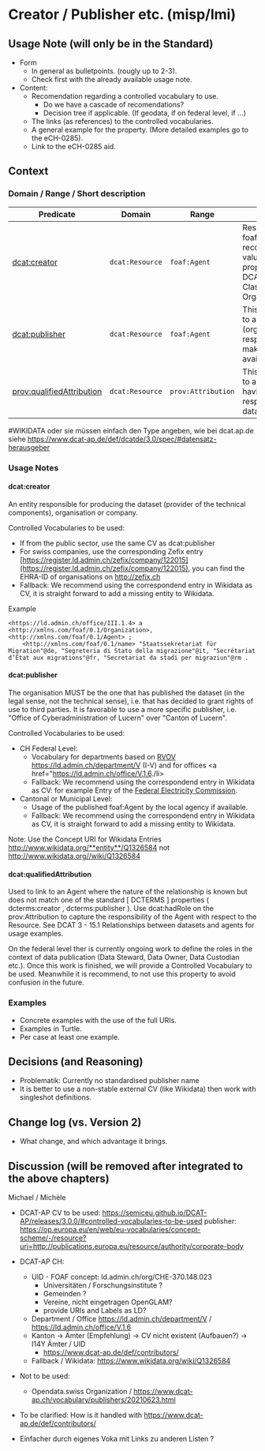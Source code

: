 # Creator / Publisher etc. (misp/lmi)

## Usage Note (will only be in the Standard)
* Form
  * In general as bulletpoints. (rougly up to 2-3).
  * Check first with the already available usage note.
* Content:
  * Recomendation regarding a controlled vocabulary to use.
    * Do we have a cascade of recomendations?
    * Decision tree if applicable. (If geodata, if on federal level, if ...)
  * The links (as references) to the controlled vocabularies.
  * A general example for the property. (More detailed examples go to the eCH-0285).
  * Link to the eCH-0285 aid.

## Context

### Domain / Range / Short description

| **Predicate**                                                                 | **Domain**         | **Range**           | **Description**                                              
|------------------------------------------------------------------------------|-------------------|---------------------|-------------------------------------------------------------|
| [dcat:creator](https://www.w3.org/TR/vocab-dcat-3/#Property:resource_creator) | `dcat:Resource`   | `foaf:Agent`        | Resources of type foaf:Agent are recommended as values for this property. See also DCAT 3 - 6.12 Class: Organization/Person. 
| [dcat:publisher](https://www.w3.org/TR/vocab-dcat-3/#Property:resource_publisher) | `dcat:Resource`   | `foaf:Agent`        | This property refers to an entity (organisation) responsible for making the Dataset available. | 
| [prov:qualifiedAttribution](https://www.w3.org/TR/vocab-dcat-3/#Property:resource_qualifiedAttribution) | `dcat:Resource`   | `prov:Attribution`  |This property refers to a link to an Agent having some form of responsibility for the dataset | 

#WIKIDATA oder sie müssen einfach den Type angeben, wie bei dcat.ap.de siehe https://www.dcat-ap.de/def/dcatde/3.0/spec/#datensatz-herausgeber


### Usage Notes

#### dcat:creator
An entity responsible for producing the dataset (provider of the technical components), organisation or company. 

Controlled Vocabularies to be used:
* If from the public sector, use the same CV as dcat:publisher
* For swiss companies, use the corresponding Zefix entry [https://register.ld.admin.ch/zefix/company/122015](https://register.ld.admin.ch/zefix/company/122015), you can find the EHRA-ID of organisations on http://zefix.ch
* Fallback: We recommend using the correspondend entry in Wikidata as CV, it is straight forward to add a missing entity to Wikidata.

Example
```
<https://ld.admin.ch/office/III.1.4> a <http://xmlns.com/foaf/0.1/Organization>, <http://xmlns.com/foaf/0.1/Agent> ;
	<http://xmlns.com/foaf/0.1/name> "Staatssekretariat für Migration"@de, "Segreteria di Stato della migrazione"@it, "Secrétariat d’Etat aux migrations"@fr, "Secretariat da stadi per migraziun"@rm .
```

#### dcat:publisher

The organisation MUST be the one that has published the dataset (in the legal sense, not the technical sense), i.e. that has decided to grant rights of use to third parties. It is favorable to use a more specific publisher, i.e. "Office of Cyberadministration of Lucern" over "Canton of Lucern".

Controlled Vocabularies to be used:
* CH Federal Level:
  * Vocabulary for departments based on [RVOV](https://www.fedlex.admin.ch/eli/cc/1999/170/de)  <a href="https://ld.admin.ch/department/V">https://ld.admin.ch/department/V</a> (I-V) and for offices <a href="https://ld.admin.ch/office/V.1.6</a>./li>
  * Fallback: We recommend using the correspondend entry in Wikidata as CV: for example Entry of the <a href="[https://www.wikidata.org/entity/Q1326584](http://www.wikidata.org/entity/Q1326584)">Federal Electricity Commission</a>.
* Cantonal or Municipal Level:
  * Usage of the published foaf:Agent by the local agency if available.
  * Fallback: We recommend using the correspondend entry in Wikidata as CV, it is straight forward to add a missing entity to Wikidata.
 
Note: Use the Concept URI for Wikidata Entries http://www.wikidata.org/**entity**/Q1326584 not http://www.wikidata.org//wiki/Q1326584

#### dcat:qualifiedAttribution
Used to link to an Agent where the nature of the relationship is known but does not match one of the standard [ DCTERMS ] properties ( dcterms:creator , dcterms:publisher ). Use dcat:hadRole on the prov:Attribution to capture the responsibility of the Agent with respect to the Resource. See DCAT 3 - 15.1 Relationships between datasets and agents for usage examples.

On the federal level ther is currently ongoing work to define the roles in the context of data publication (Data Steward, Data Owner, Data Custodian etc.). Once this work is finished, we will provide a Controlled Vocabulary to be used. Meanwhile it is recommend, to not use this property to avoid confusion in the future.

 
### Examples
* Concrete examples with the use of the full URIs.
* Examples in Turtle.
* Per case at least one example.

## Decisions (and Reasoning)

* Problematik: Currently no standardised publisher name
* It is better to use a non-stable external CV (like Wikidata) then work with singleshot definitions.


## Change log (vs. Version 2)
* What change, and which advantage it brings.



## Discussion (will be removed after integrated to the above chapters)

  Michael / Michèle
  
  
  * DCAT-AP CV to be used: 
    https://semiceu.github.io/DCAT-AP/releases/3.0.0/#controlled-vocabularies-to-be-used 
    publisher: https://op.europa.eu/en/web/eu-vocabularies/concept-scheme/-/resource?uri=http://publications.europa.eu/resource/authority/corporate-body

  * DCAT-AP CH:
    * UID - FOAF concept: ld.admin.ch/org/CHE-370.148.023
      * Universitäten / Forschungsinstitute ?
      * Gemeinden ?
      * Vereine, nicht eingetragen OpenGLAM?
      * provide URIs and Labels as LD?
    * Department / Office https://ld.admin.ch/department/V / https://ld.admin.ch/office/V.1.6
    * Kanton -> Ämter (Empfehlung) -> CV nicht existent (Aufbauen?) -> I14Y Ämter / UID
      * https://www.dcat-ap.de/def/contributors/ 
    * Fallback / Wikidata: https://www.wikidata.org/wiki/Q1326584
      
* Not to be used:
    * Opendata.swiss Organization / https://www.dcat-ap.ch/vocabulary/publishers/20210623.html

* To be clarified: How is it handled with https://www.dcat-ap.de/def/contributors/

* Einfacher durch eigenes Voka mit Links zu anderen Listen ?
